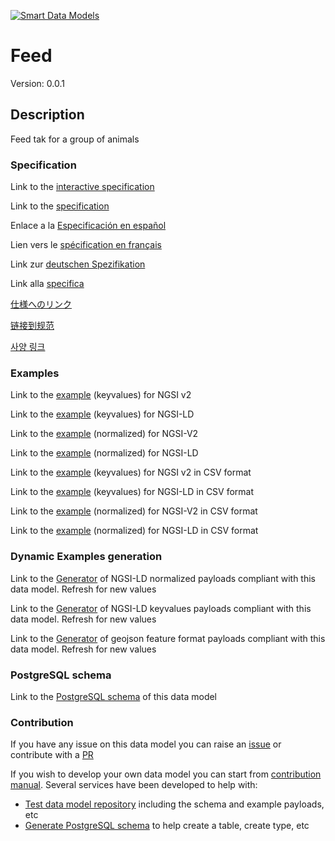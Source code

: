 [![Smart Data Models](https://smartdatamodels.org/wp-content/uploads/2022/01/SmartDataModels_logo.png "Logo")](https://smartdatamodels.org)
# Feed
Version: 0.0.1

## Description 

Feed tak for a group of animals
### Specification

Link to the [interactive specification](https://swagger.lab.fiware.org/?url=https://smart-data-models.github.io/dataModel.Aquaculture/Feed/swagger.yaml)

Link to the [specification](https://github.com/smart-data-models/dataModel.Aquaculture/blob/master/Feed/doc/spec.md)

Enlace a la [Especificación en español](https://github.com/smart-data-models/dataModel.Aquaculture/blob/master/Feed/doc/spec_ES.md)

Lien vers le [spécification en français](https://github.com/smart-data-models/dataModel.Aquaculture/blob/master/Feed/doc/spec_FR.md)

Link zur [deutschen Spezifikation](https://github.com/smart-data-models/dataModel.Aquaculture/blob/master/Feed/doc/spec_DE.md)

Link alla [specifica](https://github.com/smart-data-models/dataModel.Aquaculture/blob/master/Feed/doc/spec_IT.md)

[仕様へのリンク](https://github.com/smart-data-models/dataModel.Aquaculture/blob/master/Feed/doc/spec_JA.md)

[链接到规范](https://github.com/smart-data-models/dataModel.Aquaculture/blob/master/Feed/doc/spec_ZH.md)

[사양 링크](https://github.com/smart-data-models/dataModel.Aquaculture/blob/master/Feed/doc/spec_KO.md)
### Examples

Link to the [example](https://smart-data-models.github.io/dataModel.Aquaculture/Feed/examples/example.json) (keyvalues) for NGSI v2

Link to the [example](https://smart-data-models.github.io/dataModel.Aquaculture/Feed/examples/example.jsonld) (keyvalues) for NGSI-LD

Link to the [example](https://smart-data-models.github.io/dataModel.Aquaculture/Feed/examples/example-normalized.json) (normalized) for NGSI-V2

Link to the [example](https://smart-data-models.github.io/dataModel.Aquaculture/Feed/examples/example-normalized.jsonld) (normalized) for NGSI-LD

Link to the [example](https://github.com/smart-data-models/dataModel.Aquaculture/blob/master/Feed/examples/example.json.csv) (keyvalues) for NGSI v2 in CSV format

Link to the [example](https://github.com/smart-data-models/dataModel.Aquaculture/blob/master/Feed/examples/example.jsonld.csv) (keyvalues) for NGSI-LD in CSV format

Link to the [example](https://github.com/smart-data-models/dataModel.Aquaculture/blob/master/Feed/examples/example-normalized.json.csv) (normalized) for NGSI-V2 in CSV format

Link to the [example](https://github.com/smart-data-models/dataModel.Aquaculture/blob/master/Feed/examples/example-normalized.jsonld.csv) (normalized) for NGSI-LD in CSV format
### Dynamic Examples generation

Link to the [Generator](https://smartdatamodels.org/extra/ngsi-ld_generator.php?schemaUrl=https://raw.githubusercontent.com/smart-data-models/dataModel.Aquaculture/master/Feed/schema.json&email=info@smartdatamodels.org) of NGSI-LD normalized payloads compliant with this data model. Refresh for new values

Link to the [Generator](https://smartdatamodels.org/extra/ngsi-ld_generator_keyvalues.php?schemaUrl=https://raw.githubusercontent.com/smart-data-models/dataModel.Aquaculture/master/Feed/schema.json&email=info@smartdatamodels.org) of NGSI-LD keyvalues payloads compliant with this data model. Refresh for new values

Link to the [Generator](https://smartdatamodels.org/extra/geojson_features_generator.php?schemaUrl=https://raw.githubusercontent.com/smart-data-models/dataModel.Aquaculture/master/Feed/schema.json&email=info@smartdatamodels.org) of geojson feature format payloads compliant with this data model. Refresh for new values
### PostgreSQL schema

Link to the [PostgreSQL schema](https://github.com/smart-data-models/dataModel.Aquaculture/blob/master/Feed/schema.sql) of this data model
### Contribution

 If you have any issue on this data model you can raise an [issue](https://github.com/smart-data-models/dataModel.Aquaculture/issues)  or contribute with a [PR](https://github.com/smart-data-models/dataModel.Aquaculture/pulls)

 If you wish to develop your own data model you can start from [contribution manual](https://bit.ly/contribution_manual). Several services have been developed to help with: 
 - [Test data model repository](https://smartdatamodels.org/index.php/data-models-contribution-api/) including the schema and example payloads, etc
 - [Generate PostgreSQL schema](https://smartdatamodels.org/index.php/sql-service/) to help create a table, create type, etc